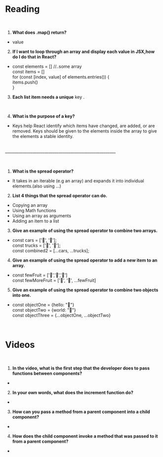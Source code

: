 # Reading
 <br>

1. **What does .map() return?**
- value
2. **If I want to loop through an array and display each value in JSX,how do I do that in React?**
-  const elements = [] //..some array<br>
const items = []<br>
for (const [index, value] of elements.entries()) {<br>
  items.push(<Element key={index} />)<br>
}<br>

3. **Each list item needs a unique**  key .

<br>

4. **What is the purpose of a key?**
-  Keys help React identify which items have changed, are added, or are removed. Keys should be given to the elements inside the array to give the elements a stable identity.

<br>
________________________________________________________
<br>
<br>
<br>


1. **What is the spread operator?**
- It takes in an iterable (e.g an array) and expands it into individual elements.(also using ...)

2. **List 4 things that the spread operator can do.**
- Copying an array
- Using Math functions
- Using an array as arguments
- Adding an item to a list

3. **Give an example of using the spread operator to combine two arrays.**
- const cars = ['🚗', '🚙'];<br>
const trucks = ['🚚', '🚛'];<br>
const combined2 = [...cars, ...trucks];<br>

4. **Give an example of using the spread operator to add a new item to an array.**
- const fewFruit = ['🍏','🍊','🍌']<br>
const fewMoreFruit = ['🍉', '🍍', ...fewFruit]<br>

5. **Give an example of using the spread operator to combine two objects into one.**
- const objectOne = {hello: "🤪"}<br>
const objectTwo = {world: "🐻"}<br>
const objectThree = {...objectOne, ...objectTwo}<br>

<br>

# Videos

<br>

1. **In the video, what is the first step that the developer does to pass functions between components?**
- 
2. **In your own words, what does the increment function do?**
-
3. **How can you pass a method from a parent component into a child component?**
-
4. **How does the child component invoke a method that was passed to it from a parent component?**
-